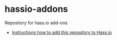 # hassio-addons
Repository for hass.io add-ons

 - [Instructions how to add this repository to Hass.io](https://home-assistant.io/hassio/installing_third_party_addons/)